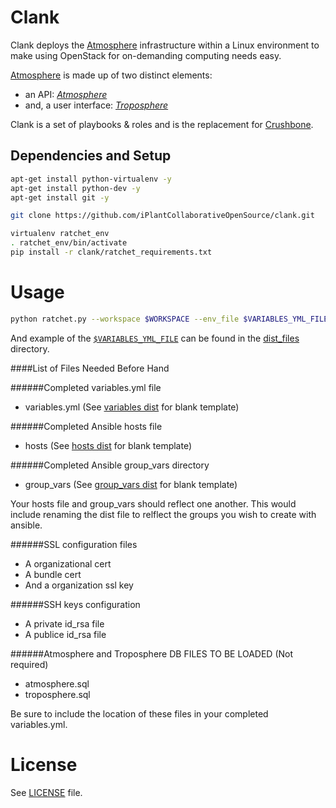 # Clank

Clank deploys the [Atmosphere](http://www.iplantcollaborative.org/ci/atmosphere) infrastructure within a Linux environment to make using OpenStack for on-demanding computing needs easy.

[Atmosphere](http://www.iplantcollaborative.org/ci/atmosphere) is made up of two distinct elements:
- an API: [_Atmosphere_](https://github.com/iPlantCollaborativeOpenSource/atmosphere)
- and, a user interface: [_Troposphere_](https://github.com/iPlantCollaborativeOpenSource/troposphere)

Clank is a set of playbooks & roles and is the replacement for [Crushbone](https://github.com/iPlantCollaborativeOpenSource/crushbone).

## Dependencies and Setup

```bash
apt-get install python-virtualenv -y
apt-get install python-dev -y
apt-get install git -y

git clone https://github.com/iPlantCollaborativeOpenSource/clank.git

virtualenv ratchet_env
. ratchet_env/bin/activate
pip install -r clank/ratchet_requirements.txt
```

# Usage

```bash
python ratchet.py --workspace $WORKSPACE --env_file $VARIABLES_YML_FILE
```

And example of the [`$VARIABLES_YML_FILE`](dist_files/variables.yml.dist) can be found in the [dist_files](dist_files) directory.

####List of Files Needed Before Hand

######Completed variables.yml file

* variables.yml (See [variables dist](dist_files/variables.yml.dist) for blank template)

######Completed Ansible hosts file

* hosts (See [hosts dist](dist_files/hosts.dist) for blank template)

######Completed Ansible group_vars directory

* group_vars (See [group_vars dist](dist_files/group_vars) for blank template)

Your hosts file and group_vars should reflect one another. This would include renaming the dist file to relflect the groups you wish to create with ansible.

######SSL configuration files

* A organizational cert
* A bundle cert
* And a organization ssl key

######SSH keys configuration

* A private id_rsa file
* A publice id_rsa file

######Atmosphere and Troposphere DB FILES TO BE LOADED (Not required)
* atmosphere.sql
* troposphere.sql

Be sure to include the location of these files in your completed variables.yml.

# License

See [LICENSE](LICENSE) file.
